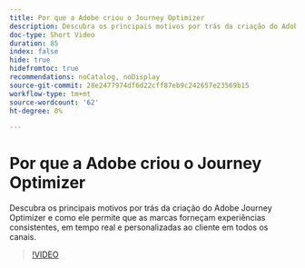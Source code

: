 ```yaml
---
title: Por que a Adobe criou o Journey Optimizer
description: Descubra os principais motivos por trás da criação do Adobe Journey Optimizer e como ele permite que as marcas forneçam experiências consistentes, em tempo real e personalizadas ao cliente em todos os canais.
doc-type: Short Video
duration: 85
index: false
hide: true
hidefromtoc: true
recommendations: noCatalog, noDisplay
source-git-commit: 28e2477974df6d22cff87eb9c242657e23569b15
workflow-type: tm+mt
source-wordcount: '62'
ht-degree: 0%

---
```



# Por que a Adobe criou o Journey Optimizer

Descubra os principais motivos por trás da criação do Adobe Journey Optimizer e como ele permite que as marcas forneçam experiências consistentes, em tempo real e personalizadas ao cliente em todos os canais.

<!-- 62_S520_3442520_84_why-adobe-built-journey-optimizer -->
>[!VIDEO](https://video.tv.adobe.com/v/3458179/?learn=on&enablevpops=true)
